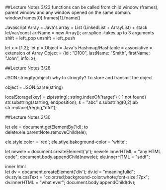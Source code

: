 ##Lecture Notes 3/23
functions can be called from child window (frames), parent window and any window opened on the same domain. 
window.frames[0].frames[1].fname()

Javascript Array = Java's array + List (LinkedList + ArrayList) + stack 
let/var/const arrName = new Array(); 
arr.splice -takes up to 3 arguments
shift = left_pop
unshift = left_push

let x = [1,2];
let p =
Object = Java's Hashmap/Hashtable = associative = extension of Array
Object = {id : "D100", lastName: "Smith", firstName: "John", info: x};

##Lecture Notes 3/28

JSON.stringify(object)
why to stringify? To store and transmit the object

object = JSON.parse(string)

localStorage[key] = zip(string);
string.indexOf('target') (-1 not found)
str.substring(starting, endposition);
s = "abc"
s.substring(0,2):ab
str.replace(/reg/ig,"dfd");

##Lecture Notes 3/30

let ele = document.getElementBy('id);
to delete:ele.parentNote.removeChild(ele);

ele.style.color = 'red';
ele.stlye.bakcground-color = 'white';

let newele =
document.createElement('p');
newele.innerHTML = "any HTML code";
document.body.appendChild(newele);
ele.innerHTML = "sddf";
<div attribute1 = value> inner html </div>
let dv =
document.createElement('div');
dv.id = "meaningfulid";
dv.style.cssText = "color:red;background-color:whote;font-size:17px";
dv.innerHTML = "what ever";
document.body.appendChild(dv);

